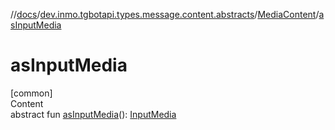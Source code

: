 //[docs](../../../index.md)/[dev.inmo.tgbotapi.types.message.content.abstracts](../index.md)/[MediaContent](index.md)/[asInputMedia](as-input-media.md)



# asInputMedia  
[common]  
Content  
abstract fun [asInputMedia](as-input-media.md)(): [InputMedia](../../dev.inmo.tgbotapi.types.InputMedia/-input-media/index.md)  



